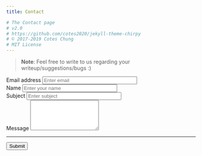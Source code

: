 ```yaml
---
title: Contact

# The Contact page
# v2.0
# https://github.com/cotes2020/jekyll-theme-chirpy
# © 2017-2019 Cotes Chung
# MIT License
---
```


> **Note**: Feel free to write to us regarding your writeup/suggestions/bugs :)
<form accept-charset="UTF-8" action="mailto:1daylabs@protonmail.com" method="POST" enctype="multipart/form-data" target="_blank">
          <div class="form-group">
            <label for="InputEmail1" >Email address</label>
            <input id="email" type="email" name="email" class="form-control" style="width:50%"  placeholder="Enter email" required="required">
          </div>
         <div class="form-group">
            <label for="InputName">Name</label>
            <input  type="text" name="name" class="form-control" style="width:50%" id="InputName" placeholder="Enter your name" required="required">
          </div>
          <div class="form-group">
            <label for="subject">Subject</label>
            <input  type="text" name="subject" class="form-control" style="width:50%" id="subject" placeholder="Enter subject" required="required">
          </div>
          <div class="form-group">
          <label for="message">Message</label>
           <textarea id="message" class="form-control" placeholder="Enter here..."  name="message" rows="5" required="required" maxlength="5000">
           </textarea>
          </div>
          <hr>
          <button type="submit" class="btn btn-primary" onclick="">Submit</button>
        </form>
